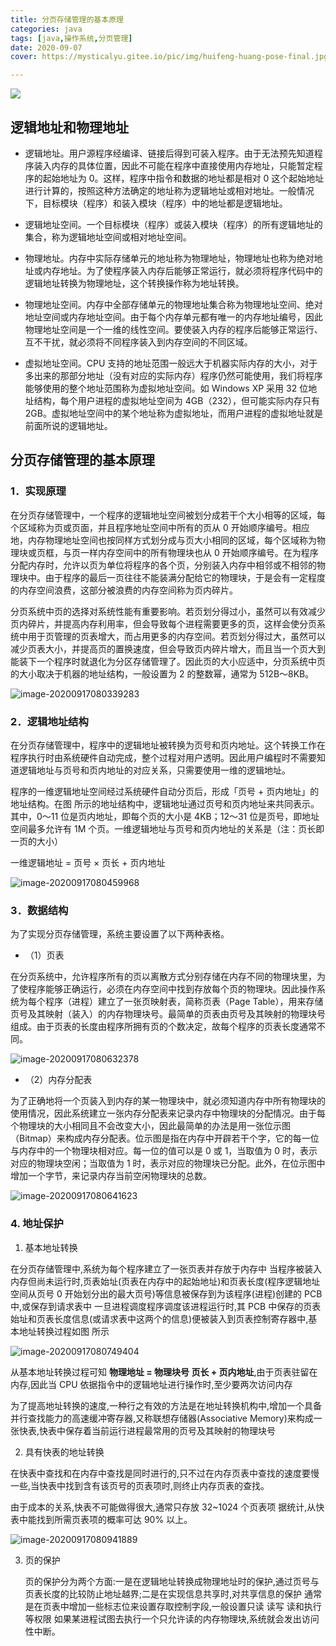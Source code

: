 ```yaml
---
title: 分页存储管理的基本原理
categories: java
tags: [java,操作系统,分页管理] 
date: 2020-09-07
cover: https://mysticalyu.gitee.io/pic/img/huifeng-huang-pose-final.jpg

---
```


![](https://mysticalyu.gitee.io/pic/img/huifeng-huang-pose-final.jpg)



 <!-- more -->



## 

## 逻辑地址和物理地址

-  逻辑地址。用户源程序经编译、链接后得到可装入程序。由于无法预先知道程序装入内存的具体位置，因此不可能在程序中直接使用内存地址，只能暂定程序的起始地址为 0。这样，程序中指令和数据的地址都是相对 0 这个起始地址进行计算的，按照这种方法确定的地址称为逻辑地址或相对地址。一般情况下，目标模块（程序）和装入模块（程序）中的地址都是逻辑地址。

- 逻辑地址空间。一个目标模块（程序）或装入模块（程序）的所有逻辑地址的集合，称为逻辑地址空间或相对地址空间。

- 物理地址。内存中实际存储单元的地址称为物理地址，物理地址也称为绝对地址或内存地址。为了使程序装入内存后能够正常运行，就必须将程序代码中的逻辑地址转换为物理地址，这个转换操作称为地址转换。

- 物理地址空间。内存中全部存储单元的物理地址集合称为物理地址空间、绝对地址空间或内存地址空间。由于每个内存单元都有唯一的内存地址编号，因此物理地址空间是一个一维的线性空间。要使装入内存的程序后能够正常运行、互不干扰，就必须将不同程序装入到内存空间的不同区域。

- 虚拟地址空间。CPU 支持的地址范围一般远大于机器实际内存的大小，对于多出来的那部分地址（没有对应的实际内存）程序仍然可能使用，我们将程序能够使用的整个地址范围称为虚拟地址空间。如 Windows XP 采用 32 位地址结构，每个用户进程的虚拟地址空间为 4GB（232），但可能实际内存只有 2GB。虚拟地址空间中的某个地址称为虚拟地址，而用户进程的虚拟地址就是前面所说的逻辑地址。



## 分页存储管理的基本原理



### 1．实现原理

在分页存储管理中，一个程序的逻辑地址空间被划分成若干个大小相等的区域，每个区域称为页或页面，并且程序地址空间中所有的页从 0 开始顺序编号。相应地，内存物理地址空间也按同样方式划分成与页大小相同的区域，每个区域称为物理块或页框，与页一样内存空间中的所有物理块也从 0 开始顺序编号。在为程序分配内存时，允许以页为单位将程序的各个页，分别装入内存中相邻或不相邻的物理块中。由于程序的最后一页往往不能装满分配给它的物理块，于是会有一定程度的内存空间浪费，这部分被浪费的内存空间称为页内碎片。

分页系统中页的选择对系统性能有重要影响。若页划分得过小，虽然可以有效减少页内碎片，并提高内存利用率，但会导致每个进程需要更多的页，这样会使分页系统中用于页管理的页表增大，而占用更多的内存空间。若页划分得过大，虽然可以减少页表大小，并提高页的置换速度，但会导致页内碎片增大，而且当一个页大到能装下一个程序时就退化为分区存储管理了。因此页的大小应适中，分页系统中页的大小取决于机器的地址结构，一般设置为 2 的整数幂，通常为 512B～8KB。

![image-20200917080339283](https://gitee.com/MysticalYu/pic/raw/master/hexo/image-20200917080339283.png)

### 2．逻辑地址结构

在分页存储管理中，程序中的逻辑地址被转换为页号和页内地址。这个转换工作在程序执行时由系统硬件自动完成，整个过程对用户透明。因此用户编程时不需要知道逻辑地址与页号和页内地址的对应关系，只需要使用一维的逻辑地址。



程序的一维逻辑地址空间经过系统硬件自动分页后，形成「页号 + 页内地址」的地址结构。在图 所示的地址结构中，逻辑地址通过页号和页内地址来共同表示。其中，0～11 位是页内地址，即每个页的大小是 4KB；12～31 位是页号，即地址空间最多允许有 1M 个页。一维逻辑地址与页号和页内地址的关系是（注：页长即一页的大小）



一维逻辑地址 = 页号 × 页长 + 页内地址

![image-20200917080459968](https://gitee.com/MysticalYu/pic/raw/master/hexo/image-20200917080459968.png)



### 3．数据结构

为了实现分页存储管理，系统主要设置了以下两种表格。

- （1）页表

在分页系统中，允许程序所有的页以离散方式分别存储在内存不同的物理块里，为了使程序能够正确运行，必须在内存空间中找到存放每个页的物理块。因此操作系统为每个程序（进程）建立了一张页映射表，简称页表（Page Table），用来存储页号及其映射（装入）的内存物理块号。最简单的页表由页号及其映射的物理块号组成。由于页表的长度由程序所拥有页的个数决定，故每个程序的页表长度通常不同。

![image-20200917080632378](https://gitee.com/MysticalYu/pic/raw/master/hexo/image-20200917080632378.png)

- （2）内存分配表

为了正确地将一个页装入到内存的某一物理块中，就必须知道内存中所有物理块的使用情况，因此系统建立一张内存分配表来记录内存中物理块的分配情况。由于每个物理块的大小相同且不会改变大小，因此最简单的办法是用一张位示图（Bitmap）来构成内存分配表。位示图是指在内存中开辟若干个字，它的每一位与内存中的一个物理块相对应。每一位的值可以是 0 或 1，当取值为 0 时，表示对应的物理块空闲；当取值为 1 时，表示对应的物理块已分配。此外，在位示图中增加一个字节，来记录内存当前空闲物理块的总数。

![image-20200917080641623](https://gitee.com/MysticalYu/pic/raw/master/hexo/image-20200917080641623.png)

### 4. 地址保护

1. 基本地址转换

在分页存储管理中,系统为每个程序建立了一张页表并存放于内存中 当程序被装入内存但尚未运行时,页表始址(页表在内存中的起始地址)和页表长度(程序逻辑地址空间从页号 0 开始划分出的最大页号)等信息被保存到为该程序(进程)创建的 PCB 中,或保存到请求表中 一旦进程调度程序调度该进程运行时,其 PCB 中保存的页表始址和页表长度信息(或请求表中这两个的信息)便被装入到页表控制寄存器中,基本地址转换过程如图 所示

![image-20200917080749404](https://gitee.com/MysticalYu/pic/raw/master/hexo/image-20200917080749404.png)





从基本地址转换过程可知  **物理地址 = 物理块号 页长 + 页内地址**,由于页表驻留在内存,因此当 CPU 依据指令中的逻辑地址进行操作时,至少要两次访问内存

为了提高地址转换的速度,一种行之有效的方法是在地址转换机构中,增加一个具备并行查找能力的高速缓冲寄存器,又称联想存储器(Associative Memory)来构成一张快表,快表中保存着当前运行进程最常用的页号及其映射的物理块号

2. 具有快表的地址转换

在快表中查找和在内存中查找是同时进行的,只不过在内存页表中查找的速度要慢一些,当快表中找到含有该页号的页表项时,则终止内存页表的查找。

由于成本的关系,快表不可能做得很大,通常只存放 32~1024 个页表项 据统计,从快表中能找到所需页表项的概率可达 90% 以上。

![image-20200917080941889](https://gitee.com/MysticalYu/pic/raw/master/hexo/image-20200917080941889.png)

3. 页的保护

   页的保护分为两个方面:一是在逻辑地址转换成物理地址时的保护,通过页号与页表长度的比较防止地址越界;二是在实现信息共享时,对共享信息的保护 通常是在页表中增加一些标志位来设置存取控制字段,一般设置只读 读写 读和执行等权限 如果某进程试图去执行一个只允许读的内存物理块,系统就会发出访问性中断。

   
